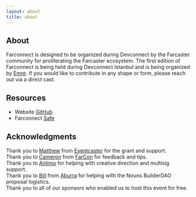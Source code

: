 ```yaml
---
layout: about
title: about
---
```


## About
Farconnect is designed to be organized during Devconnect by the Farcaster community for proliferating the Farcaster ecosystem. The first edition of Farconnect is being held during Devconnect Istanbul and is being organized by [Emre](https://warpcast.com/ekinci.eth). If you would like to contribute in any shape or form, please reach out via a direct cast.

## Resources
- Website [GitHub](https://github.com/farconnect/farconnect.github.io)  
- Farconnect [Safe](https://etherscan.io/address/0x506bD2a7993fc6e6a5C68e0A4B6AdFfA4539d003)  

## Acknowledgments
Thank you to [Matthew](https://warpcast.com/matthew) from [Eventcaster](https://eventcaster.xyz/) for the grant and support.  
Thank you to [Cameron](https://warpcast.com/cameron) from [FarCon](https://farcon.xyz/) for feedback and tips.  
Thank you to [Antimo](https://warpcast.com/antimofm.eth) for helping with creative direction and multisig support.  
Thank you to [Bill](https://warpcast.com/billzh.eth) from [Aburra](https://warpcast.com/aburra) for helping with the Nouns BuilderDAO proposal logistics.  
Thank you to all of our sponsors who enabled us to host this event for free.  
